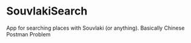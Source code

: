# SouvlakiSearch
App for searching places with Souvlaki (or anything). Basically Chinese Postman Problem

